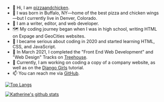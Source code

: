 - 👋 Hi, I am [pizzaandchicken](https://github.com/pizzaandchicken).
- 👶 I was born in Buffalo, NY—home of the best pizza and chicken wings—but I currently live in Denver, Colorado.
- 👀 I am a writer, editor, and web developer.
- 🗺️ My coding journey began when I was in high school, writing HTML on Expage and GeoCities websites.
- 🧐 I became serious about coding in 2020 and started learning HTML, CSS, and JavaScript.
- 🌳 In March 2021, I completed the "Front End Web Development" and "Web Design" Tracks on [Treehouse](https://teamtreehouse.com/).
- 🔭 Currently, I am working on coding a copy of a company website, as well as on the [Django Girls](https://tutorial.djangogirls.org/en/) tutorial.
- 📫 You can reach me via [GitHub](https://github.com/pizzaandchicken).

[![Top Langs](https://github-readme-stats.vercel.app/api/top-langs/?username=pizzaandchicken)](https://github.com/pizzaandchicken/github-readme-stats)

[![Katherine's github stats](https://github-readme-stats.vercel.app/api?username=pizzaandchicken&count_private=true&show_icons=true&theme=radical&hide_rank=false)](https://github.com/anuraghazra/github-readme-stats)

<!---
pizzaandchicken/pizzaandchicken is a ✨ special ✨ repository because its `README.md` (this file) appears on your GitHub profile.
You can click the Preview link to take a look at your changes.
--->
